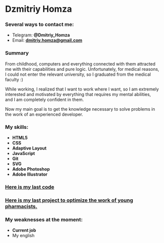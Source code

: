 # Dzmitriy Homza
### Several ways to **contact me**:
* Telegram: **@Dmitriy_Homza**
* Email: **dmitriy.homza@gmail.com**

### Summary
From childhood, computers and everything connected with them attracted me with their capabilities and pure logic. Unfortunately, for medical reasons, I could not enter the relevant university, so I graduated from the medical faculty :)

While working, I realized that I want to work where I want, so I am extremely interested and motivated by everything that requires my mental abilities, and I am completely confident in them.

Now my main goal is to get the knowledge necessary to solve problems in the work of an experienced developer.

### My skills:
* **HTML5**
* **CSS**
* **Adaptive Layout**
* **JavaScript**
* **Git**
* **SVG**
* **Adobe Photoshop**
* **Adobe Illustrator**

### [Here is my last code](https://github.com/dmitriy-homza/Pharmacy-handbook/bl..)

### [Here is my last project to optimize the work of young pharmacists.](http://wed.onagracija.by/)

### My weaknesses at the moment:
* **Current job**
* My english

